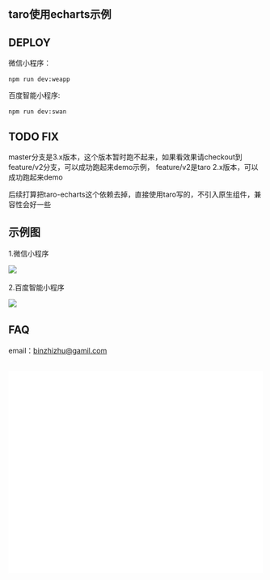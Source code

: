 ## taro使用echarts示例


## DEPLOY

微信小程序：

```
npm run dev:weapp
```

百度智能小程序:

```
npm run dev:swan
```

## TODO FIX

master分支是3.x版本，这个版本暂时跑不起来，如果看效果请checkout到feature/v2分支，可以成功跑起来demo示例，
feature/v2是taro 2.x版本，可以成功跑起来demo  

后续打算把taro-echarts这个依赖去掉，直接使用taro写的，不引入原生组件，兼容性会好一些

## 示例图
1.微信小程序  

![](https://ftp.bmp.ovh/imgs/2020/12/b94b06742155ffb8.jpeg)

2.百度智能小程序  

![](https://ftp.bmp.ovh/imgs/2020/12/d1eacd128fd3db3b.png)


## FAQ

email：binzhizhu@gamil.com

<div align="center">
	<br>
		<img src="header.svg" width="800" height="400">
	<br>
</div>
